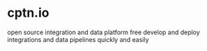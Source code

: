 # cptn.io
open source integration and data platform 
free 
develop and deploy integrations and data pipelines quickly and easily 